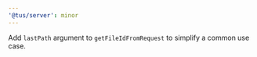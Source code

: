 ```yaml
---
'@tus/server': minor
---
```


Add `lastPath` argument to `getFileIdFromRequest` to simplify a common use case.
